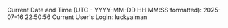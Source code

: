 Current Date and Time (UTC - YYYY-MM-DD HH:MM:SS formatted): 2025-07-16 22:50:56
Current User's Login: luckyaiman
